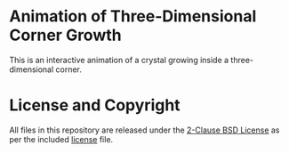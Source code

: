 # Animation of Three-Dimensional Corner Growth

This is an interactive animation of a crystal growing inside a three-dimensional corner.

# License and Copyright

All files in this repository are released under the [2-Clause BSD License](https://opensource.org/license/bsd-2-clause) as per the included [license](https://github.com/jolejarz/corner-growth-3d/LICENSE.txt) file.
